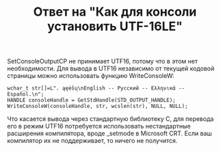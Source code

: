 ﻿---
title: "Ответ на \"Как для консоли установить UTF-16LE\""
se.owner.user_id: 240512
se.owner.display_name: "MSDN.WhiteKnight"
se.owner.link: "https://ru.stackoverflow.com/users/240512/msdn-whiteknight"
se.answer_id: 874858
se.question_id: 874721
se.post_type: answer
se.score: 1
se.is_accepted: True
---
<p>SetConsoleOutputCP не принимает UTF16, потому что в этом нет необходимости. Для вывода в UTF16 независимо от текущей кодовой страницы можно использовать функцию WriteConsoleW:</p>

<pre><code>wchar_t str[]=L". ąęėšų\nEnglish -- Русский -- Ελληνικά -- Español.\n";
HANDLE consoleHandle = GetStdHandle(STD_OUTPUT_HANDLE);
WriteConsoleW(consoleHandle, str, wcslen(str), NULL, NULL);
</code></pre>

<p>Что касается вывода через стандартную библиотеку С, для перевода его в режим UTF16 потребуется использовать нестандартные расширения компилятора, вроде _setmode в Microsoft CRT. Если ваш компилятор их не поддерживает, то ничего не получится.</p>
